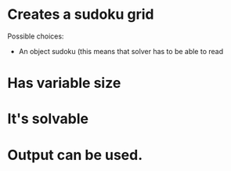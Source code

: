 # Creates a sudoku grid
Possible choices:
  - An object sudoku (this means that solver has to be able to read
# Has variable size
# It's solvable
# Output can be used.
# 
